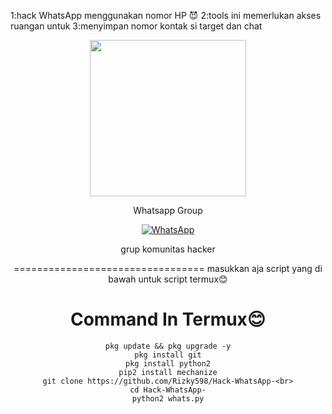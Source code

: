 1:hack WhatsApp menggunakan nomor HP 😈
2:tools ini memerlukan akses ruangan untuk     3:menyimpan nomor kontak si target dan chat

<div align="center">
  <p>
    <img src="p1.jpg" width="250">
    </p>
  
Whatsapp Group

[![WhatsApp](https://img.shields.io/badge/WhatsApp-25D366?style=for-the-badge&logo=whatsapp&logoColor=white)](https://chat.whatsapp.com/CZcMAG9LrF9KEPyKfGsmQO)

grup komunitas hacker

=================================
masukkan aja script yang di bawah untuk script termux😊

# Command In Termux😊
```
pkg update && pkg upgrade -y
pkg install git
pkg install python2
pip2 install mechanize
git clone https://github.com/Rizky598/Hack-WhatsApp-<br>
cd Hack-WhatsApp-
python2 whats.py
```
